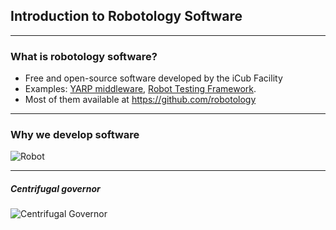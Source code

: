 ## Introduction to Robotology Software

---
### What is robotology software?

- Free and open-source software developed by the iCub Facility 
- Examples: [YARP middleware](http://www.yarp.it/), [Robot Testing Framework](http://robotology.github.io/robot-testing/index.html).
- Most of them available at https://github.com/robotology 

---
### Why we develop software 

![Robot](assets/image/robots.jpg)

---
##### Centrifugal governor
![Centrifugal Governor](assets/image/centrifugal-governor.jpg)


